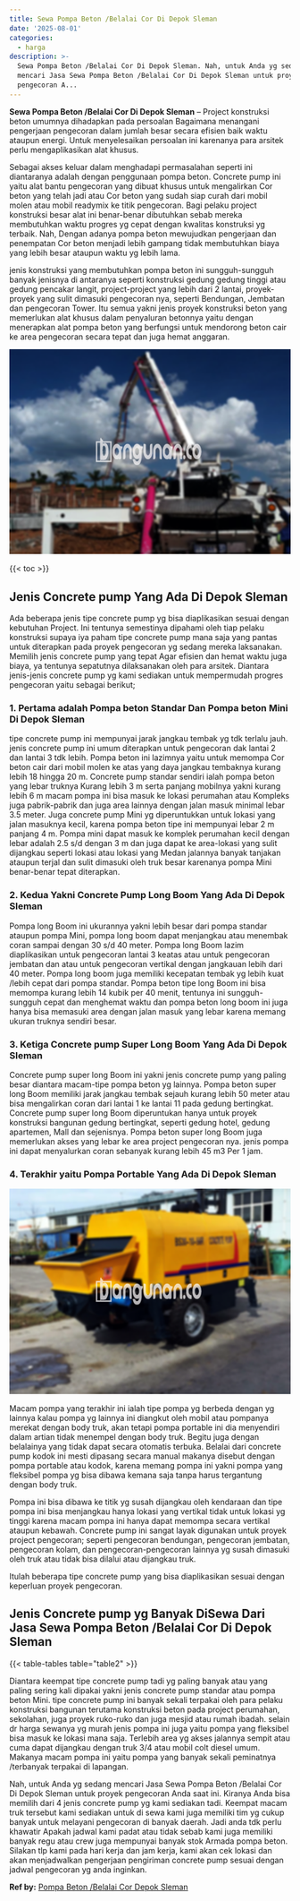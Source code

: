 ```yaml
---
title: Sewa Pompa Beton /Belalai Cor Di Depok Sleman
date: '2025-08-01'
categories:
  - harga
description: >-
  Sewa Pompa Beton /Belalai Cor Di Depok Sleman. Nah, untuk Anda yg sedang
  mencari Jasa Sewa Pompa Beton /Belalai Cor Di Depok Sleman untuk proyek
  pengecoran A...
---
```


**Sewa Pompa Beton /Belalai Cor Di Depok Sleman** – Project konstruksi beton umumnya dihadapkan pada persoalan Bagaimana menangani pengerjaan pengecoran dalam jumlah besar secara efisien baik waktu ataupun energi. Untuk menyelesaikan persoalan ini karenanya para arsitek perlu mengaplikasikan alat khusus.

Sebagai akses keluar dalam menghadapi permasalahan seperti ini diantaranya adalah dengan penggunaan pompa beton. Concrete pump ini yaitu alat bantu pengecoran yang dibuat khusus untuk mengalirkan Cor beton yang telah jadi atau Cor beton yang sudah siap curah dari mobil molen atau mobil readymix ke titik pengecoran. Bagi pelaku project konstruksi besar alat ini benar-benar dibutuhkan sebab mereka membutuhkan waktu progres yg cepat dengan kwalitas konstruksi yg terbaik. Nah, Dengan adanya pompa beton mewujudkan pengerjaan dan penempatan Cor beton menjadi lebih gampang tidak membutuhkan biaya yang lebih besar ataupun waktu yg lebih lama.

jenis konstruksi yang membutuhkan pompa beton ini sungguh-sungguh banyak jenisnya di antaranya seperti konstruksi gedung gedung tinggi atau gedung pencakar langit, project-project yang lebih dari 2 lantai, proyek-proyek yang sulit dimasuki pengecoran nya, seperti Bendungan, Jembatan dan pengecoran Tower. Itu semua yakni jenis proyek konstruksi beton yang memerlukan alat khusus dalam penyaluran betonnya yaitu dengan menerapkan alat pompa beton yang berfungsi untuk mendorong beton cair ke area pengecoran secara tepat dan juga hemat anggaran.

![Sewa Pompa Beton /Belalai Cor Di Depok Sleman](/images/sewa-concrete-pump-04.png)

{{< toc >}}

## Jenis Concrete pump Yang Ada Di Depok Sleman

Ada beberapa jenis tipe concrete pump yg bisa diaplikasikan sesuai dengan kebutuhan Project. Ini tentunya semestinya dipahami oleh tiap pelaku konstruksi supaya iya paham tipe concrete pump mana saja yang pantas untuk diterapkan pada proyek pengecoran yg sedang mereka laksanakan. Memilih jenis concrete pump yang tepat Agar efisien dan hemat waktu juga biaya, ya tentunya sepatutnya dilaksanakan oleh para arsitek. Diantara jenis-jenis concrete pump yg kami sediakan untuk mempermudah progres pengecoran yaitu sebagai berikut;

### 1\. Pertama adalah Pompa beton Standar Dan Pompa beton Mini Di Depok Sleman

tipe concrete pump ini mempunyai jarak jangkau tembak yg tdk terlalu jauh. jenis concrete pump ini umum diterapkan untuk pengecoran dak lantai 2 dan lantai 3 tdk lebih. Pompa beton ini lazimnya yaitu untuk memompa Cor beton cair dari mobil molen ke atas yang daya jangkau tembaknya kurang lebih 18 hingga 20 m. Concrete pump standar sendiri ialah pompa beton yang lebar truknya Kurang lebih 3 m serta panjang mobilnya yakni kurang lebih 6 m macam pompa ini bisa masuk ke lokasi perumahan atau Kompleks juga pabrik-pabrik dan juga area lainnya dengan jalan masuk minimal lebar 3.5 meter. Juga concrete pump Mini yg diperuntukkan untuk lokasi yang jalan masuknya kecil, karena pompa beton tipe ini mempunyai lebar 2 m panjang 4 m. Pompa mini dapat masuk ke komplek perumahan kecil dengan lebar adalah 2.5 s/d dengan 3 m dan juga dapat ke area-lokasi yang sulit dijangkau seperti lokasi atau lokasi yang Medan jalannya banyak tanjakan ataupun terjal dan sulit dimasuki oleh truk besar karenanya pompa Mini benar-benar tepat diterapkan.

### 2\. Kedua Yakni Concrete Pump Long Boom Yang Ada Di Depok Sleman

Pompa long Boom ini ukurannya yakni lebih besar dari pompa standar ataupun pompa Mini, pompa long boom dapat menjangkau atau menembak coran sampai dengan 30 s/d 40 meter. Pompa long Boom lazim diaplikasikan untuk pengecoran lantai 3 keatas atau untuk pengecoran jembatan dan atau untuk pengecoran vertikal dengan jangkauan lebih dari 40 meter. Pompa long boom juga memiliki kecepatan tembak yg lebih kuat /lebih cepat dari pompa standar. Pompa beton tipe long Boom ini bisa memompa kurang lebih 14 kubik per 40 menit, tentunya ini sungguh-sungguh cepat dan menghemat waktu dan pompa beton long boom ini juga hanya bisa memasuki area dengan jalan masuk yang lebar karena memang ukuran truknya sendiri besar.

### 3\. Ketiga Concrete pump Super Long Boom Yang Ada Di Depok Sleman

Concrete pump super long Boom ini yakni jenis concrete pump yang paling besar diantara macam-tipe pompa beton yg lainnya. Pompa beton super long Boom memiliki jarak jangkau tembak sejauh kurang lebih 50 meter atau bisa mengalirkan coran dari lantai 1 ke lantai 11 pada gedung bertingkat. Concrete pump super long Boom diperuntukan hanya untuk proyek konstruksi bangunan gedung bertingkat, seperti gedung hotel, gedung apartemen, Mall dan sejenisnya. Pompa beton super long Boom juga memerlukan akses yang lebar ke area project pengecoran nya. jenis pompa ini dapat menyalurkan coran sebanyak kurang lebih 45 m3 Per 1 jam.

### 4\. Terakhir yaitu Pompa Portable Yang Ada Di Depok Sleman

![Sewa Pompa Beton /Belalai Cor Di Depok Sleman](/images/sewa-concrete-pump-13.png)

Macam pompa yang terakhir ini ialah tipe pompa yg berbeda dengan yg lainnya kalau pompa yg lainnya ini diangkut oleh mobil atau pompanya merekat dengan body truk, akan tetapi pompa portable ini dia menyendiri dalam artian tidak menempel dengan body truk. Begitu juga dengan belalainya yang tidak dapat secara otomatis terbuka. Belalai dari concrete pump kodok ini mesti dipasang secara manual makanya disebut dengan pompa portable atau kodok, karena memang pompa ini yakni pompa yang fleksibel pompa yg bisa dibawa kemana saja tanpa harus tergantung dengan body truk.

Pompa ini bisa dibawa ke titik yg susah dijangkau oleh kendaraan dan tipe pompa ini bisa menjangkau hanya lokasi yang vertikal tidak untuk lokasi yg tinggi karena macam pompa ini hanya dapat memompa secara vertikal ataupun kebawah. Concrete pump ini sangat layak digunakan untuk proyek project pengecoran; seperti pengecoran bendungan, pengecoran jembatan, pengecoran kolam, dan pengecoran-pengecoran lainnya yg susah dimasuki oleh truk atau tidak bisa dilalui atau dijangkau truk.

Itulah beberapa tipe concrete pump yang bisa diaplikasikan sesuai dengan keperluan proyek pengecoran.

## Jenis Concrete pump yg Banyak DiSewa Dari Jasa Sewa Pompa Beton /Belalai Cor Di Depok Sleman

{{< table-tables table="table2" >}}

Diantara keempat tipe concrete pump tadi yg paling banyak atau yang paling sering kali dipakai yakni jenis concrete pump standar atau pompa beton Mini. tipe concrete pump ini banyak sekali terpakai oleh para pelaku konstruksi bangunan terutama konstruksi beton pada project perumahan, sekolahan, juga proyek ruko-ruko dan juga mesjid atau rumah ibadah. selain dr harga sewanya yg murah jenis pompa ini juga yaitu pompa yang fleksibel bisa masuk ke lokasi mana saja. Terlebih area yg akses jalannya sempit atau cuma dapat dijangkau dengan truk 3/4 atau mobil colt diesel umum. Makanya macam pompa ini yaitu pompa yang banyak sekali peminatnya /terbanyak terpakai di lapangan.

Nah, untuk Anda yg sedang mencari Jasa Sewa Pompa Beton /Belalai Cor Di Depok Sleman untuk proyek pengecoran Anda saat ini. Kiranya Anda bisa memilih dari 4 jenis concrete pump yg kami sediakan tadi. Keempat macam truk tersebut kami sediakan untuk di sewa kami juga memiliki tim yg cukup banyak untuk melayani pengecoran di banyak daerah. Jadi anda tdk perlu khawatir Apakah jadwal kami padat atau tidak sebab kami juga memiliki banyak regu atau crew juga mempunyai banyak stok Armada pompa beton. Silakan tlp kami pada hari kerja dan jam kerja, kami akan cek lokasi dan akan menjadwalkan pengerjaan pengiriman concrete pump sesuai dengan jadwal pengecoran yg anda inginkan.

**Ref by:** [Pompa Beton /Belalai Cor Depok Sleman](https://id.wikipedia.org/wiki/Pompa)
